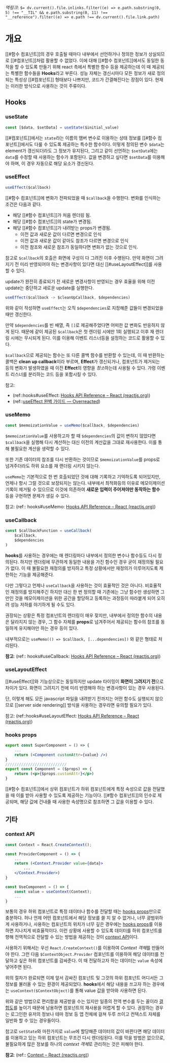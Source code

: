 *역링크*: `$= dv.current().file.inlinks.filter((e) => e.path.substring(0, 5) !== "__TIL" && e.path.substring(0, 11) !== "__reference").filter((e) => e.path !== dv.current().file.link.path)`

# 개요

[[#함수 컴포넌트]]의 경우 호출될 때마다 내부에서 선언하거나 정의한 정보가 상실되므로 [[#컴포넌트]]처럼 활용할 수 없었다. 이에 대해 [[#함수 컴포넌트]]에서도 동일한 동작을 할 수 있도록 만들기 위해 react 측에서 특별한 함수 등을 제공하는데 이 때 제공되는 특별한 함수들을 **Hooks**라고 부른다. 성능 자체는 갱신시마다 모든 정보가 새로 정의되는 특성상 [[#컴포넌트]] 형태보다 나쁘지만, 코드가 간결해진다는 장점이 있다. 현재는 이러한 방식으로 사용하는 것이 주류이다.

## Hooks
### useState
```jsx
const [$data, $setData] = useState($initial_value)
```

[[#컴포넌트]]에서는 `state`라는 이름의 맴버 변수로 이용하는 상태 정보를 [[#함수 컴포넌트]]에서도 다룰 수 있도록 제공하는 특수한 함수이다. 이렇게 정의된 변수 `$data`는 element가 갱신되더라도 그 정보가 유지된다, 그리고 같이 선언하는 `$setData`에는 `data`를 수정할 때 사용하는 함수가 포함된다.  값을 변경하고 싶다면 `$setData`를 이용해야 하며, 이 경우 자동으로 해당 요소가 갱신된다.

### useEffect
```jsx
useEffect($callback)
```

[[#함수 컴포넌트]]에 변화가 전파되었을 때 `$callback`을 수행한다. 변화를 인식하는 조건은 다음과 같다.
- 해당 [[#함수 컴포넌트]]가 처음 렌더링 됨.
- 해당 [[#함수 컴포넌트]]의 state가 변경됨.
- 해당 [[#함수 컴포넌트]]가 내려받는 props가 변경됨.
	- 이전 값과 새로운 값이 다르면 변경으로 인식
	- 이전 값과 새로운 값이 같아도 참조가 다르면 변경으로 인식
	- 이전 참조와 새로운 참조가 동일하다면 변화가 없는 것으로 인식.

참고로 `$callback`의 호출은 화면에 구성이 다 그려진 이후 수행된다. 만약 화면이 그려지기 전 미리 반영되어야 하는 변경사항이 있다면 대신 [[#useLayoutEffect]]를 사용할 수 있다.

update가 완전히 종료되기 전 새로운 변경사항이 반영되는 경우 효율을 위해 이전 update는 중단하고 새로운 update를 실행한다.

```jsx
useEffect($callback -> $cleanUpCallback, $dependencies)
```

위와 같이 작성하면 `useEffect`는 오직 `$dependencies`로 지정해준 값들이 변경되었을 때만 갱신한다.

만약 `$dependencies`를 빈 배열, 즉 `[]`로 제공해주었다면 어떠한 값 변화도 반응하지 않게 된다. 때문에 같이 제공된 `$callback`은 첫 렌더링 시에만 1회 실행되고 이후 재 렌더링 시에는 무시되게 된다. 이를 이용해 이벤트 리스너등을 설정하는 코드로 활용할 수 있다.

`$callback`으로 제공되는 함수는 또 다른 콜백 함수를 반환할 수 있는데, 이 때 반환하는 콜백은 **clean up callback**이라 부르며, **Effect**가 갱신되거나, 컴포넌트가 제거되는 등의 변화가 발생하였을 때 이전 **Effect**의 영향을 *청소*하는데 사용될 수 있다. 가령 이벤트 리스너를 분리하는 코드 등을 포함시킬 수 있다.

참고: 
- (ref::hooks#useEffect: [Hooks API Reference – React (reactjs.org)](https://ko.reactjs.org/docs/hooks-reference.html#useeffect))
- (ref::[useEffect 완벽 가이드 — Overreacted](https://overreacted.io/ko/a-complete-guide-to-useeffect/))

### useMemo
```jsx
const $memoizationValue = useMemo($callback, $dependencies)
```

`$memoizationValue`를 사용하고자 할 때 `$dependencies`의 값이 변하지 않았다면 `$callback`을 실행해 다시 계산하는 대신 이전의 계산값을 그대로 재사용한다. 이를 통해 불필요한 계산을 생략할 수 있다.

또한 기존 데이터의 참조를 다시 반환하는 것이므로 `$memoizationValue`를 props로 넘겨주더라도 하위 요소를 재 랜더링 시키지 않는다.

`useMemo`는 기본적으로 한 번 호출되었던 것에 대해 기록하고 기억하도록 되어있지만, 언제나 항시 그럴 것으로 보장되지는 않는다. 내부에서 최적화등의 이유로 메모이제이션 기록이 제거될 수 있으므로 이것에 의존하여 **새로운 입력이 주어져야만 동작하는 함수** 등을 구현하면 문제가 생길 수 있다.

참고: (ref:: hooks#useMemo: [Hooks API Reference – React (reactjs.org)](https://ko.reactjs.org/docs/hooks-reference.html#usememo))

### useCallback
```jsx
const $callbackFunction = useCallback(
	$callback,
	$dependencies
)
```

**hooks**를 사용하는 경우에는 매 렌더링마다 내부에서 정의한 변수나 함수등도 다시 정의된다. 하지만 렌더링에 무관하게 동일한 내용을 가진 함수인 경우 굳이 재정의될 필요가 없다. 이 때 불필요한 재정의를 방지하고 특정 상황에서만 재정의가 이루어지도록 제한하는 기능을 제공해준다.

다만 그렇다고 언제나 `useCallback`을 사용하는 것이 효율적인 것은 아니다. 비효율적인 재정의를 방지해주긴 하지만 대신 한 번 정의할 때 기존에는 그냥 함수만 생성하면 그만인 것을 메모이제이션을 위한 공간을 할당하고 등록하는 과정등이 따라붙게 되어 오히려 성능 저하를 야기하게 될 수도 있다.

권장되는 상황은 특정 컴포넌트의 렌더링이 매우 잦지만, 내부에서 정의한 함수의 내용은 달라지지 않는 경우, 그 함수 자체를 **props**로 넘겨주어서 제공되는 함수의 참조를 동일하게 유지해야만 하는 경우 등이 있다.

내부적으로는 `useMemo(() => $callback, [...dependencies])` 와 같은 형태로 처리된다. 

**참고**: (ref:: hooks#useCallback: [Hooks API Reference – React (reactjs.org)](https://ko.reactjs.org/docs/hooks-reference.html#usecallback))

### useLayoutEffect
[[#useEffect]]와 기능상으로는 동일하지만 update 타이밍이 **화면이 그려지기 전**으로 차이가 있다. 화면이 그려지기 전에 미리 반영해야 하는 변경사항이 있는 경우 사용된다.

단, 이렇게 해도 모든 javascript 파일을 내려받기 전까지는 어떤 함수도 실행되지 않으므로 [[server side rendering]] 방식을 사용하는 경우라면 유의할 필요가 있다.

참고: (ref::hooks#useLayoutEffect: [Hooks API Reference – React (reactjs.org)](https://ko.reactjs.org/docs/hooks-reference.html#uselayouteffect))

### hooks props
```jsx
export const SuperComponent = () => {
	...
	return (<Component customAttr={value} />)
}
///////////////////////////
export const Component = ($props) => {
	return (<p>{$props.customAttr}</p>)
}
```

[[#함수 컴포넌트]]에서 상위 컴포넌트가 하위 컴포넌트에게 특정 속성으로 값을 전달했을 때 이를 받아 사용할 수 있도록 제공하는 기능이다. [[#함수 컴포넌트]]의 인수로 제공되며, 해당 값에 건내줄 때 사용한 속성명으로 참조하면 그 값을 이용할 수 있다.

## 기타
### context API
```jsx
const Context = React.CreateContext();

const ProviderComponent = () => {
	...
	return (<Context.Provider value={data}>
		...
	</Context.Provider>)
}

const UseComponent = () => {
	const value = useContext(Context);
	...
}

```

보통의 경우 하위 컴포넌트로 특정 데이터나 함수를 전달할 때는 [hooks props](#hooks%20props)만으로 충분하다. 허나 언제 어떤 컴포넌트에서 해당 정보를 쓸 지 알 수 없거나, 너무 광범위하게 사용하거나, 사용하는 컴포넌트의 위치가 너무 깊은 경우에는 [hooks props](#hooks%20props)를 이용하면 지나치게 비효율적이다. 이런 상황에 사용할 수 있도록 데이터를 하위 컴포넌트를 향해 전역적으로 전달할 수 있는 방법을 제공하는 것이 [context API](#context%20API)이다. 

사용하기 위해서는 우선 `React.CreateContext()`를 이용하여 *Context 객체*를 만들어야 한다. 그런 다음 `$ContextObject.Provider` 컴포넌트를 이용하여 해당 데이터를 전달하고 싶은 하위 컴포넌트를 감싸준다. 이 때 전달하고자 하는 데이터는 `value` 속성에 넣어주면 된다.

위의 절차가 완료되면 이제 앞서 감싸진 컴포넌트 및 그것의 하위 컴포넌트 어디서든 그 정보를 불러올 수 있는 환경이 제공되었다. **hooks**에서 해당 내용을 쓰고자 하는 경우에는 `useContext($ContextObject)`를 통해 value 값을 받아와 사용하면 된다.

위와 같은 방법으로 편리함을 제공받을 수는 있지만 일종의 전역 변수를 두는 꼴이라 [결합도](../../../../ComputerScience/Modulation/결합도.md)를 높이기 때문에 남용하면 컴포넌트의 재사용을 어렵게 할 수 있다. 권장하는 경우는 로그인한 유저의 정보나 테마 정보 등 앱 전체에 걸쳐 두루 쓰이고 컨텍스트 자체를 일반화 할 수 있는 경우들이다.

참고로 `setState`와 마찬가지로 `value`에 할당해준 데이터의 값이 바뀐다면 해당 데이터를 이용하고 있는 하위 컴포넌트는 무조건 다시 렌더링된다. 이를 막을 방법은 없으므로, 불필요하게 많은 정보를 하나의 *context 객체*로 관리하는 것은 피해야 한다.

**참고**: (ref:: [Context – React (reactjs.org)](https://ko.reactjs.org/docs/context.html))